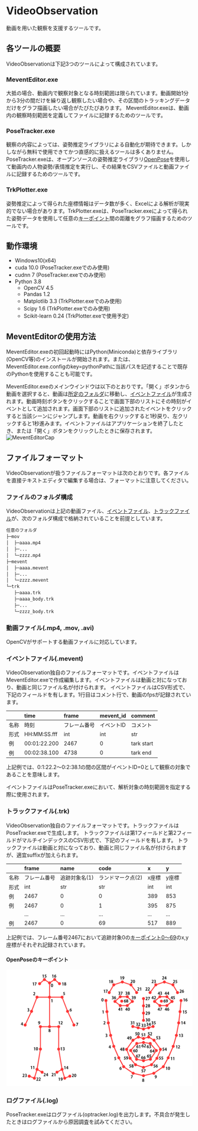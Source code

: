 # VideoObservation
動画を用いた観察を支援するツールです。

## 各ツールの概要
VideoObservationは下記3つのツールによって構成されています。
### MeventEditor.exe
大抵の場合、動画内で観察対象となる時刻範囲は限られています。動画開始1分から3分の間だけを繰り返し観察したい場合や、その区間のトラッキングデータだけをグラフ描画したい場合がたびたびあります。
MeventEditor.exeは、動画内の観察時刻範囲を定義してファイルに記録するためのツールです。
### PoseTracker.exe
観察の内容によっては、姿勢推定ライブラリによる自動化が期待できます。しかしながら無料で使用できてかつ直感的に扱えるツールは多くありません。
PoseTracker.exeは、オープンソースの姿勢推定ライブラリ[OpenPose](https://github.com/CMU-Perceptual-Computing-Lab/openpose)を使用して動画内の人物姿勢/表情推定を実行し、その結果をCSVファイルと動画ファイルに記録するためのツールです。
### TrkPlotter.exe
姿勢推定によって得られた座標情報はデータ数が多く、Excelによる解析が現実的でない場合があります。TrkPlotter.exeは、PoseTracker.exeによって得られた姿勢データを使用して任意の[キーポイント](#OpenPoseのキーポイント)間の距離をグラフ描画するためのツールです。

## 動作環境
- Windows10(x64)
- cuda 10.0 (PoseTracker.exeでのみ使用)
- cudnn 7 (PoseTracker.exeでのみ使用)
- Python 3.8
  - OpenCV 4.5
  - Pandas 1.2
  - Matplotlib 3.3 (TrkPlotter.exeでのみ使用)
  - Scipy 1.6 (TrkPlotter.exeでのみ使用)
  - Scikit-learn 0.24 (TrkPlotter.exeで使用予定)

## MeventEditorの使用方法
MeventEditor.exeの初回起動時にはPython(Miniconda)と依存ライブラリ(OpenCV等)のインストールが開始されます。または、MeventEditor.exe.configのkey=pythonPathに当該パスを記述することで既存のPythonを使用することも可能です。

MeventEditor.exeのメインウインドウは以下のとおりです。「開く」ボタンから動画を選択すると、動画は[所定のフォルダ](#ファイルのフォルダ構成)に移動し、[イベントファイル](#イベントファイルmevent)が生成されます。動画時刻ボタンをクリックすることで画面下部のリストにその時刻がイベントとして追加されます。画面下部のリストに追加されたイベントをクリックすると当該シーンにジャンプします。動画を右クリックすると1秒戻り、左クリックすると1秒進みます。イベントファイルはアプリケーションを終了したとき、または「開く」ボタンをクリックしたときに保存されます。
![MeventEditorCap](https://user-images.githubusercontent.com/49755007/108160152-e259cb00-712b-11eb-8f64-98a5d811b043.png)
  
## ファイルフォーマット
VideoObservationが扱うファイルフォーマットは次のとおりです。各ファイルを直接テキストエディタで編集する場合は、フォーマットに注意してください。

### ファイルのフォルダ構成
VideoObservationは上記の動画ファイル、[イベントファイル](#イベントファイルmevent)、[トラックファイル](#トラックファイルtrk)が、次のフォルダ構成で格納されていることを前提としています。

```bash
任意のフォルダ
├─mov
│  ├─aaaa.mp4
│  ├─...
│  └─zzzz.mp4
├─mevent
│  ├─aaaa.mevent
│  ├─...
│  └─zzzz.mevent
└─trk
   ├─aaaa.trk
   ├─aaaa_body.trk
   ├─...
   └─zzzz_body.trk
```

### 動画ファイル(.mp4, .mov, .avi)
OpenCVがサポートする動画ファイルに対応しています。

### イベントファイル(.mevent)
VideoObservation独自のファイルフォーマットです。イベントファイルはMeventEditor.exeで作成編集します。イベントファイルは動画と対になっており、動画と同じファイル名が付けられます。
イベントファイルはCSV形式で、下記のフィールドを有します。1行目はコメント行で、動画のfpsが記録されています。

||time|frame|mevent_id|comment|
|:---|:---|:---|:---|:---|
|名称|時刻|フレーム番号|イベントID|コメント|
|形式|HH:MM:SS.fff|int|int|str|
|例|00:01:22.200|2467|0|tark start|
|例|00:02:38.100|4738|0|tark end|

上記例では、0:1:22.2～0:2:38.1の間の区間がイベントID=0として観察の対象であることを意味します。

イベントファイルはPoseTracker.exeにおいて、解析対象の時刻範囲を指定する際に使用されます。

### トラックファイル(.trk)
VideoObservation独自のファイルフォーマットです。トラックファイルはPoseTracker.exeで生成します。
トラックファイルは第1フィールドと第2フィールドがマルチインデックスのCSV形式で、下記のフィールドを有します。
トラックファイルは動画と対になっており、動画と同じファイル名が付けられますが、適宜suffixが加えられます。

||frame|name|code|x|y|
|:---|:---|:---|:---|:---|:---|
|名称|フレーム番号|追跡対象名(1)|ランドマーク点(2)|x座標|y座標|
|形式|int|str|str|int|int|
|例|2467|0|0|389|853|
|例|2467|0|1|395|875|
||...|...|...|...|...|
|例|2467|0|69|517|889|

上記例では、フレーム番号2467において追跡対象0の[キーポイント0～69](#OpenPoseのキーポイント)のx,y座標がそれぞれ記録されています。

#### OpenPoseのキーポイント
![Keypoints of OpenPose](/optracker/img/keypoints.png)

### ログファイル(.log)
PoseTracker.exeはログファイル(optracker.log)を出力します。不具合が発生したときはログファイルから原因調査を試みてください。
